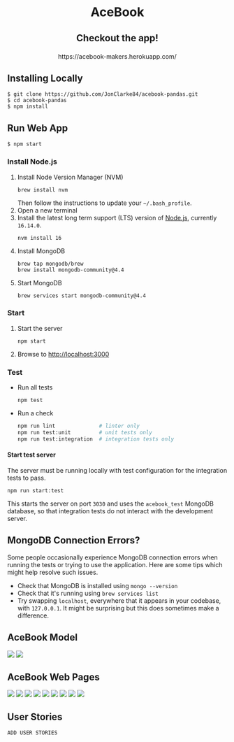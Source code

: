 # <p align="center"> AceBook </p>

## <p align="center"> Checkout the app! </p>

<p align="center"> https://acebook-makers.herokuapp.com/</p>


## Installing Locally

```
$ git clone https://github.com/JonClarke84/acebook-pandas.git
$ cd acebook-pandas
$ npm install
```
## Run Web App

```
$ npm start
```

### Install Node.js

1. Install Node Version Manager (NVM)
   ```
   brew install nvm
   ```
   Then follow the instructions to update your `~/.bash_profile`.
2. Open a new terminal
3. Install the latest long term support (LTS) version of [Node.js](https://nodejs.org/en/), currently `16.14.0`.
   ```
   nvm install 16
   ```
4. Install MongoDB
   ```
   brew tap mongodb/brew
   brew install mongodb-community@4.4
   ```
5. Start MongoDB
   ```
   brew services start mongodb-community@4.4
   ```

### Start

1. Start the server
   ```
   npm start
   ```
2. Browse to [http://localhost:3000](http://localhost:3000)

### Test

- Run all tests
  ```
  npm test
  ```
- Run a check
  ```bash
  npm run lint              # linter only
  npm run test:unit         # unit tests only
  npm run test:integration  # integration tests only
  ```

#### Start test server

The server must be running locally with test configuration for the
integration tests to pass.

```
npm run start:test
```

This starts the server on port `3030` and uses the `acebook_test` MongoDB database,
so that integration tests do not interact with the development server.

## MongoDB Connection Errors?

Some people occasionally experience MongoDB connection errors when running the tests or trying to use the application. Here are some tips which might help resolve such issues.

- Check that MongoDB is installed using `mongo --version`
- Check that it's running using `brew services list`
- Try swapping `localhost`, everywhere that it appears in your codebase, with `127.0.0.1`. It might be surprising but this does sometimes make a difference.

## AceBook Model

<img src="./public/images/acebook-model.png">
<img src="./public/images/acebook-model-2.png">

## AceBook Web Pages

<img src="./public/images/page1.png">
<img src="./public/images/page2.png">
<img src="./public/images/page3.png">
<img src="./public/images/page4.png">
<img src="./public/images/page5.png">
<img src="./public/images/page6.png">
<img src="./public/images/page7.png">
<img src="./public/images/page8.png">
<img src="./public/images/page9.png">

## User Stories
```
ADD USER STORIES
```

